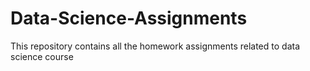 # Data-Science-Assignments
This repository contains all the homework assignments related to data science course
